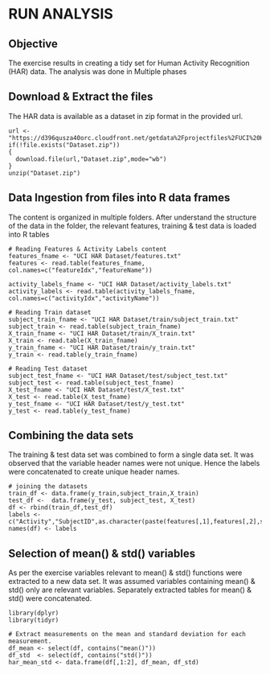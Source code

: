 # RUN ANALYSIS

## Objective

The exercise results in creating a tidy set for Human Activity Recognition (HAR) data. The analysis was done in Multiple phases


## Download & Extract the files

The HAR data is available as a dataset in zip format in the provided url.

```{r}
url <- "https://d396qusza40orc.cloudfront.net/getdata%2Fprojectfiles%2FUCI%20HAR%20Dataset.zip"
if(!file.exists("Dataset.zip"))
{
  download.file(url,"Dataset.zip",mode="wb")
}
unzip("Dataset.zip")
```

## Data Ingestion from files into R data frames

The content is organized in multiple folders. After understand the structure of the data in the folder, the relevant features, training & test data is loaded into R tables

```{r}
# Reading Features & Activity Labels content
features_fname <- "UCI HAR Dataset/features.txt"
features <- read.table(features_fname, col.names=c("featureIdx","featureName"))

activity_labels_fname <- "UCI HAR Dataset/activity_labels.txt"
activity_labels <- read.table(activity_labels_fname, col.names=c("activityIdx","activityName"))

# Reading Train dataset
subject_train_fname <- "UCI HAR Dataset/train/subject_train.txt"
subject_train <- read.table(subject_train_fname)
X_train_fname <- "UCI HAR Dataset/train/X_train.txt"
X_train <- read.table(X_train_fname)
y_train_fname <- "UCI HAR Dataset/train/y_train.txt"
y_train <- read.table(y_train_fname)

# Reading Test dataset
subject_test_fname <- "UCI HAR Dataset/test/subject_test.txt"
subject_test <- read.table(subject_test_fname)
X_test_fname <- "UCI HAR Dataset/test/X_test.txt"
X_test <- read.table(X_test_fname)
y_test_fname <- "UCI HAR Dataset/test/y_test.txt"
y_test <- read.table(y_test_fname)
```

## Combining the data sets

The training & test data set was combined to form a single data set. It was observed that the variable header names were not unique. Hence the labels were concatenated to create unique header names.

```{r}
# joining the datasets
train_df <- data.frame(y_train,subject_train,X_train)
test_df <-  data.frame(y_test, subject_test, X_test)
df <- rbind(train_df,test_df)
labels <- c("Activity","SubjectID",as.character(paste(features[,1],features[,2],sep="_")))
names(df) <- labels
```

## Selection of mean() & std() variables

As per the exercise variables relevant to mean() & std() functions were extracted to a new data set. It was assumed variables containing mean() & std() only are relevant variables. Separately extracted tables for mean() & std() were concatenated.

```{r}
library(dplyr)
library(tidyr)

# Extract measurements on the mean and standard deviation for each measurement. 
df_mean <- select(df, contains("mean()"))
df_std  <- select(df, contains("std()"))
har_mean_std <- data.frame(df[,1:2], df_mean, df_std)
```

